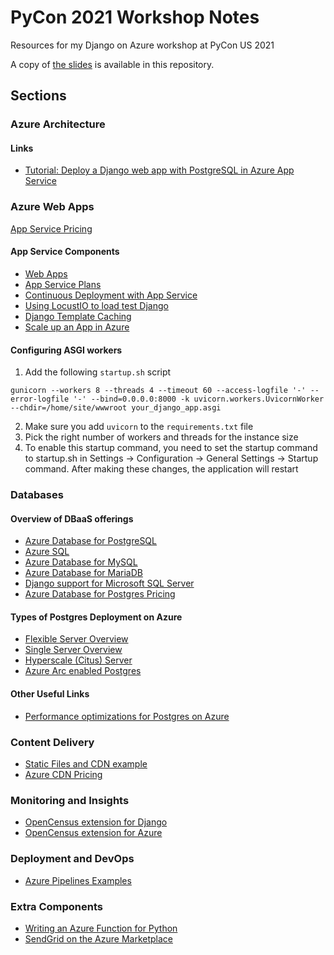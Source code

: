 # PyCon 2021 Workshop Notes

Resources for my Django on Azure workshop at PyCon US 2021

A copy of [the slides](slides.pdf) is available in this repository.

## Sections

### Azure Architecture

#### Links

- [Tutorial: Deploy a Django web app with PostgreSQL in Azure App Service](https://docs.microsoft.com/azure/app-service/tutorial-python-postgresql-app?WT.mc_id=python-00000-anthonyshaw)

### Azure Web Apps

[App Service Pricing](https://azure.microsoft.com/en-au/pricing/details/app-service/linux/?WT.mc_id=python-00000-anthonyshaw)

#### App Service Components

- [Web Apps](https://docs.microsoft.com/en-us/azure/app-service/?WT.mc_id=python-00000-anthonyshaw)
- [App Service Plans](https://docs.microsoft.com/en-us/azure/app-service/overview-hosting-plans?WT.mc_id=python-00000-anthonyshaw)
- [Continuous Deployment with App Service](https://tonybaloney.github.io/posts/django-on-azure-beyond-hello-world.html#testing)
- [Using LocustIO to load test Django](https://tonybaloney.github.io/posts/django-on-azure-beyond-hello-world.html#performance)
- [Django Template Caching](https://docs.djangoproject.com/en/3.2/topics/cache/)
- [Scale up an App in Azure](https://docs.microsoft.com/en-us/azure/app-service/manage-scale-up?WT.mc_id=python-00000-anthonyshaw)

#### Configuring ASGI workers

1. Add the following `startup.sh` script

```console
gunicorn --workers 8 --threads 4 --timeout 60 --access-logfile '-' --error-logfile '-' --bind=0.0.0.0:8000 -k uvicorn.workers.UvicornWorker --chdir=/home/site/wwwroot your_django_app.asgi
```

2. Make sure you add `uvicorn` to the `requirements.txt` file
3. Pick the right number of workers and threads for the instance size
4. To enable this startup command, you need to set the startup command to startup.sh in Settings -> Configuration -> General Settings -> Startup command. After making these changes, the application will restart

### Databases

#### Overview of DBaaS offerings

- [Azure Database for PostgreSQL](https://docs.microsoft.com/en-au/azure/postgresql/?WT.mc_id=python-00000-anthonyshaw)
- [Azure SQL](https://docs.microsoft.com/en-us/azure/azure-sql/database/sql-database-paas-overview?WT.mc_id=python-00000-anthonyshaw)
- [Azure Database for MySQL](https://docs.microsoft.com/en-us/azure/mysql/?WT.mc_id=python-00000-anthonyshaw)
- [Azure Database for MariaDB](https://docs.microsoft.com/en-us/azure/mariadb/?WT.mc_id=python-00000-anthonyshaw)
- [Django support for Microsoft SQL Server](https://github.com/microsoft/mssql-django?WT.mc_id=python-00000-anthonyshaw)
- [Azure Database for Postgres Pricing](https://docs.microsoft.com/en-us/azure/app-service/?WT.mc_id=python-00000-anthonyshaw)

#### Types of Postgres Deployment on Azure

- [Flexible Server Overview](https://docs.microsoft.com/en-au/azure/postgresql/flexible-server/overview?WT.mc_id=python-00000-anthonyshaw)
- [Single Server Overview](https://docs.microsoft.com/en-us/azure/postgresql/overview?WT.mc_id=python-00000-anthonyshaw)
- [Hyperscale (Citus) Server](https://docs.microsoft.com/en-au/azure/postgresql/hyperscale-overview?WT.mc_id=python-00000-anthonyshaw)
- [Azure Arc enabled Postgres](https://docs.microsoft.com/en-us/azure/azure-arc/data/what-is-azure-arc-enabled-postgres-hyperscale?WT.mc_id=python-00000-anthonyshaw)

#### Other Useful Links

- [Performance optimizations for Postgres on Azure](https://www.citusdata.com/blog/2020/05/20/postgres-tips-for-django-and-python/)

### Content Delivery

- [Static Files and CDN example](https://tonybaloney.github.io/posts/django-on-azure-beyond-hello-world.html#storage)
- [Azure CDN Pricing](https://azure.microsoft.com/en-au/pricing/details/cdn/)

### Monitoring and Insights

- [OpenCensus extension for Django](https://pypi.org/project/opencensus-ext-django/)
- [OpenCensus extension for Azure](https://pypi.org/project/opencensus-ext-azure/)

### Deployment and DevOps

- [Azure Pipelines Examples](https://tonybaloney.github.io/posts/django-on-azure-beyond-hello-world.html#testing)

### Extra Components

- [Writing an Azure Function for Python](https://docs.microsoft.com/en-us/azure/azure-functions/create-first-function-vs-code-python?WT.mc_id=python-00000-anthonyshaw)
- [SendGrid on the Azure Marketplace](https://azuremarketplace.microsoft.com/en-us/marketplace/apps/SendGrid.SendGrid)

